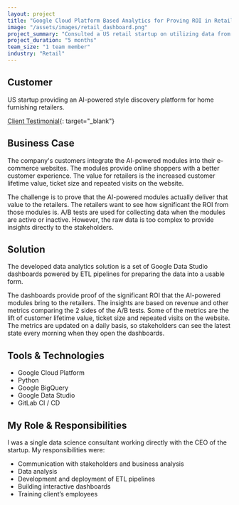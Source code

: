 ```yaml
---
layout: project
title: "Google Cloud Platform Based Analytics for Proving ROI in Retail"
image: "/assets/images/retail_dashboard.png"
project_summary: "Consulted a US retail startup on utilizing data from A/B tests, building ETL pipelines and developing dashboards for proving the ROI from their products to their customers."
project_duration: "5 months"
team_size: "1 team member"
industry: "Retail"
---
```


## Customer

US startup providing an AI-powered style discovery platform for home furnishing retailers.

[Client Testimonial](https://www.softserveinc.com/en-us/resources/shoptelligence-gcp-data-analytics-dashboard){: target="_blank"}

## Business Case

The company's customers integrate the AI-powered modules into their e-commerce websites. The modules provide online shoppers with a better customer experience. The value for retailers is the increased customer lifetime value, ticket size and repeated visits on the website.

The challenge is to prove that the AI-powered modules actually deliver that value to the retailers. The retailers want to see how significant the ROI from those modules is. A/B tests are used for collecting data when the modules are active or inactive. However, the raw data is too complex to provide insights directly to the stakeholders.

## Solution

The developed data analytics solution is a set of Google Data Studio dashboards powered by ETL pipelines for preparing the data into a usable form.

The dashboards provide proof of the significant ROI that the AI-powered modules bring to the retailers. The insights are based on revenue and other metrics comparing the 2 sides of the A/B tests. Some of the metrics are the lift of customer lifetime value, ticket size and repeated visits on the website. The metrics are updated on a daily basis, so stakeholders can see the latest state every morning when they open the dashboards.

## Tools & Technologies

- Google Cloud Platform
- Python
- Google BigQuery
- Google Data Studio
- GitLab CI / CD

## My Role & Responsibilities

I was a single data science consultant working directly with the CEO of the startup. My responsibilities were:

- Communication with stakeholders and business analysis
- Data analysis
- Development and deployment of ETL pipelines
- Building interactive dashboards
- Training client’s employees
